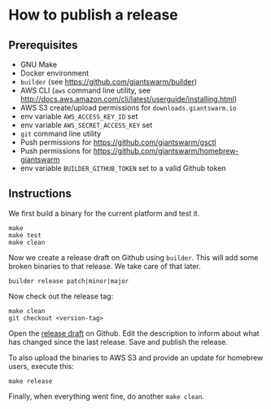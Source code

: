 # How to publish a release

## Prerequisites

- GNU Make
- Docker environment
- `builder` (see https://github.com/giantswarm/builder)
- AWS CLI (`aws` command line utility, see http://docs.aws.amazon.com/cli/latest/userguide/installing.html)
- AWS S3 create/upload permissions for `downloads.giantswarm.io`
- env variable `AWS_ACCESS_KEY_ID` set
- env variable `AWS_SECRET_ACCESS_KEY` set
- `git` command line utility
- Push permissions for https://github.com/giantswarm/gsctl
- Push permissions for https://github.com/giantswarm/homebrew-giantswarm
- env variable `BUILDER_GITHUB_TOKEN` set to a valid Github token

## Instructions

We first build a binary for the current platform and test it.

```nohighlight
make
make test
make clean
```

Now we create a release draft on Github using `builder`. This will add some broken binaries to that release. We take care of that later.

```nohighlight
builder release patch|minor|major
```

Now check out the release tag:

```nohighlight
make clean
git checkout <version-tag>
```

Open the [release draft](https://github.com/giantswarm/gsctl/releases/) on Github. Edit the description to inform about what has changed since the last release. Save and publish the release.

To also upload the binaries to AWS S3 and provide an update for homebrew users, execute this:

```nohighlight
make release
```

Finally, when everything went fine, do another `make clean`.
